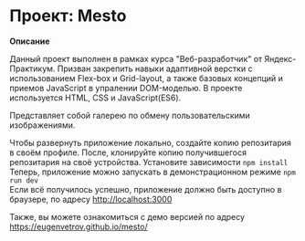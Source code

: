 # Проект: Mesto

**Описание**

Данный проект выполнен в рамках курса "Веб-разработчик" от Яндекс-Практикум. Призван закрепить навыки адаптивной верстки с использованием Flex-box и Grid-layout, а также базовых концепций и приемов JavaScript в упралении DOM-моделью.
В проекте используется HTML, CSS и JavaScript(ES6).

Представляет собой галерею по обмену пользовательскими изображениями.

Чтобы развернуть приложение локально, создайте копию репозитария в своём профиле. После, клонируйте копию получившегося репозитария на своё устройства. Установите зависимости `npm install`  
Теперь, приложение можно запускать в демонстрационном режиме `npm run dev`  
Если всё получилось успешно, приложение должно быть доступно в браузере, по адресу <http://localhost:3000>

Также, вы можете ознакомиться с демо версией по адресу <https://eugenvetrov.github.io/mesto/>
